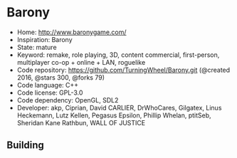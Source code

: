 # Barony

- Home: http://www.baronygame.com/
- Inspiration: Barony
- State: mature
- Keyword: remake, role playing, 3D, content commercial, first-person, multiplayer co-op + online + LAN, roguelike
- Code repository: https://github.com/TurningWheel/Barony.git (@created 2016, @stars 300, @forks 79)
- Code language: C++
- Code license: GPL-3.0
- Code dependency: OpenGL, SDL2
- Developer: akp, Ciprian, David CARLIER, DrWhoCares, Gilgatex, Linus Heckemann, Lutz Kellen, Pegasus Epsilon, Phillip Whelan, ptitSeb, Sheridan Kane Rathbun, WALL OF JUSTICE

## Building
